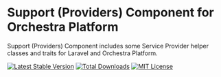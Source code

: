 Support (Providers) Component for Orchestra Platform
==============

Support (Providers) Component includes some Service Provider helper classes and traits for Laravel and Orchestra Platform.

[![Latest Stable Version](https://img.shields.io/github/release/orchestral/support-providers.svg?style=flat)](https://packagist.org/packages/orchestra/support-providers)
[![Total Downloads](https://img.shields.io/packagist/dt/orchestra/support-providers.svg?style=flat)](https://packagist.org/packages/orchestra/support-providers)
[![MIT License](https://img.shields.io/packagist/l/orchestra/support-providers.svg?style=flat)](https://packagist.org/packages/orchestra/support-providers)
